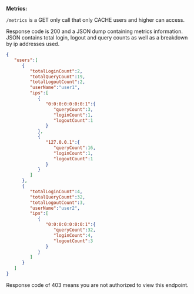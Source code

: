 **Metrics:**

`/metrics` is a GET only call that only CACHE users and higher can access.

Response code is 200 and a JSON dump containing metrics information. JSON contains total login, logout and query counts as well as a breakdown by ip addresses used.

```json
{
   "users":[
      {
         "totalLoginCount":2,
         "totalQueryCount":19,
         "totalLogoutCount":2,
         "userName":"user1",
         "ips":[
            {
               "0:0:0:0:0:0:0:1":{
                  "queryCount":3,
                  "loginCount":1,
                  "logoutCount":1
               }
            },
            {
               "127.0.0.1":{
                  "queryCount":16,
                  "loginCount":1,
                  "logoutCount":1
               }
            }
         ]
      },
      {
         "totalLoginCount":4,
         "totalQueryCount":32,
         "totalLogoutCount":3,
         "userName":"user2",
         "ips":[
            {
               "0:0:0:0:0:0:0:1":{
                  "queryCount":32,
                  "loginCount":4,
                  "logoutCount":3
               }
            }
         ]
      }
   ]
}
```

Response code of 403 means you are not authorized to view this endpoint.